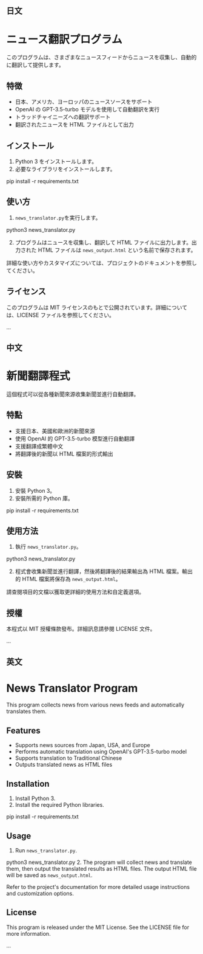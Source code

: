 ## 日文

# ニュース翻訳プログラム

このプログラムは、さまざまなニュースフィードからニュースを収集し、自動的に翻訳して提供します。

## 特徴

- 日本、アメリカ、ヨーロッパのニュースソースをサポート
- OpenAI の GPT-3.5-turbo モデルを使用して自動翻訳を実行
- トラッドチャイニーズへの翻訳サポート
- 翻訳されたニュースを HTML ファイルとして出力

## インストール

1. Python 3 をインストールします。
2. 必要なライブラリをインストールします。

pip install -r requirements.txt

## 使い方

1. `news_translator.py`を実行します。

python3 news_translator.py

2. プログラムはニュースを収集し、翻訳して HTML ファイルに出力します。出力された HTML ファイルは `news_output.html` という名前で保存されます。

詳細な使い方やカスタマイズについては、プロジェクトのドキュメントを参照してください。

## ライセンス

このプログラムは MIT ライセンスのもとで公開されています。詳細については、LICENSE ファイルを参照してください。

...

## 中文

# 新聞翻譯程式

這個程式可以從各種新聞來源收集新聞並進行自動翻譯。

## 特點

- 支援日本、美國和歐洲的新聞來源
- 使用 OpenAI 的 GPT-3.5-turbo 模型進行自動翻譯
- 支援翻譯成繁體中文
- 將翻譯後的新聞以 HTML 檔案的形式輸出

## 安裝

1. 安裝 Python 3。
2. 安裝所需的 Python 庫。

pip install -r requirements.txt

## 使用方法

1. 執行 `news_translator.py`。

python3 news_translator.py

2. 程式會收集新聞並進行翻譯，然後將翻譯後的結果輸出為 HTML 檔案。輸出的 HTML 檔案將保存為 `news_output.html`。

請查閱項目的文檔以獲取更詳細的使用方法和自定義選項。

## 授權

本程式以 MIT 授權條款發布。詳細訊息請參閱 LICENSE 文件。

...

## 英文

# News Translator Program

This program collects news from various news feeds and automatically translates them.

## Features

- Supports news sources from Japan, USA, and Europe
- Performs automatic translation using OpenAI's GPT-3.5-turbo model
- Supports translation to Traditional Chinese
- Outputs translated news as HTML files

## Installation

1. Install Python 3.
2. Install the required Python libraries.

pip install -r requirements.txt

## Usage

1. Run `news_translator.py`.

python3 news_translator.py 2. The program will collect news and translate them, then output the translated results as HTML files. The output HTML file will be saved as `news_output.html`.

Refer to the project's documentation for more detailed usage instructions and customization options.

## License

This program is released under the MIT License. See the LICENSE file for more information.

...
